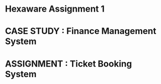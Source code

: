 # Hexaware Assignment 1
# CASE STUDY : Finance Management System
# ASSIGNMENT : Ticket Booking System
